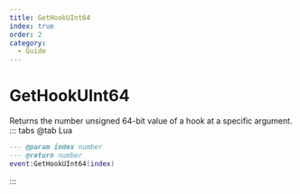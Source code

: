 ```yaml
---
title: GetHookUInt64
index: true
order: 2
category:
  - Guide
---
```


# GetHookUInt64
Returns the number unsigned 64-bit value of a hook at a specific argument.
::: tabs
@tab Lua
```lua
--- @param index number
--- @return number
event:GetHookUInt64(index)
```

:::